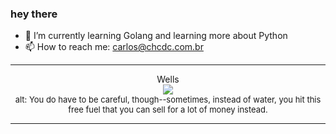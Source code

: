 ### hey there 

- :seedling: I’m currently learning Golang and learning more about Python
- :mailbox: How to reach me: carlos@chcdc.com.br


---


<!-- xkcd -->
<p align="center">Wells</br><img src=https://imgs.xkcd.com/comics/wells.png></br><font size =2>alt: You do have to be careful, though--sometimes, instead of water, you hit this free fuel that you can sell for a lot of money instead.</br></font></p></table></p> 


<!-- xkcd -->
---
